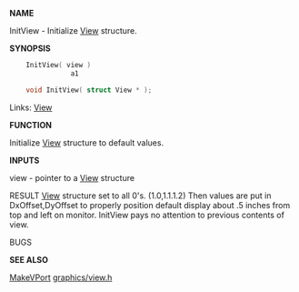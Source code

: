
**NAME**

InitView - Initialize [View](_OOBX) structure.

**SYNOPSIS**

```c
    InitView( view )
               a1

    void InitView( struct View * );

```
Links: [View](_OOBX) 

**FUNCTION**

Initialize [View](_OOBX) structure to default values.

**INPUTS**

view - pointer to a [View](_OOBX) structure

RESULT
[View](_OOBX) structure set to all 0's. (1.0,1.1.1.2)
Then values are put in DxOffset,DyOffset to properly position
default display about .5 inches from top and left on monitor.
InitView pays no attention to previous contents of view.

BUGS

**SEE ALSO**

[MakeVPort](MakeVPort) [graphics/view.h](_OOBX)
